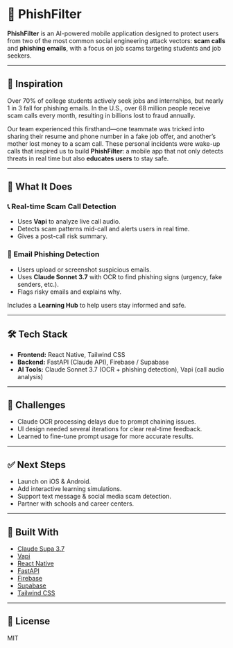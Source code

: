 # 📱 PhishFilter

**PhishFilter** is an AI-powered mobile application designed to protect users from two of the most common social engineering attack vectors: **scam calls** and **phishing emails**, with a focus on job scams targeting students and job seekers.

---

## 💫 Inspiration

Over 70% of college students actively seek jobs and internships, but nearly 1 in 3 fall for phishing emails. In the U.S., over 68 million people receive scam calls every month, resulting in billions lost to fraud annually.

Our team experienced this firsthand—one teammate was tricked into sharing their resume and phone number in a fake job offer, and another’s mother lost money to a scam call. These personal incidents were wake-up calls that inspired us to build **PhishFilter**: a mobile app that not only detects threats in real time but also **educates users** to stay safe.

---

## 🧠 What It Does

### 📞 Real-time Scam Call Detection
- Uses **Vapi** to analyze live call audio.
- Detects scam patterns mid-call and alerts users in real time.
- Gives a post-call risk summary.

### 📧 Email Phishing Detection
- Users upload or screenshot suspicious emails.
- Uses **Claude Sonnet 3.7** with OCR to find phishing signs (urgency, fake senders, etc.).
- Flags risky emails and explains why.

Includes a **Learning Hub** to help users stay informed and safe.

---

## 🛠️ Tech Stack

- **Frontend:** React Native, Tailwind CSS
- **Backend:** FastAPI (Claude API), Firebase / Supabase
- **AI Tools:** Claude Sonnet 3.7 (OCR + phishing detection), Vapi (call audio analysis)

---

## 🧩 Challenges

- Claude OCR processing delays due to prompt chaining issues.
- UI design needed several iterations for clear real-time feedback.
- Learned to fine-tune prompt usage for more accurate results.

---

## ✅ Next Steps

- Launch on iOS & Android.
- Add interactive learning simulations.
- Support text message & social media scam detection.
- Partner with schools and career centers.

---

## 🔧 Built With

- [Claude Supa 3.7](https://www.anthropic.com/)
- [Vapi](https://www.vapi.ai/)
- [React Native](https://reactnative.dev/)
- [FastAPI](https://fastapi.tiangolo.com/)
- [Firebase](https://firebase.google.com/)
- [Supabase](https://supabase.com/)
- [Tailwind CSS](https://tailwindcss.com/)

---

## 📄 License

MIT
